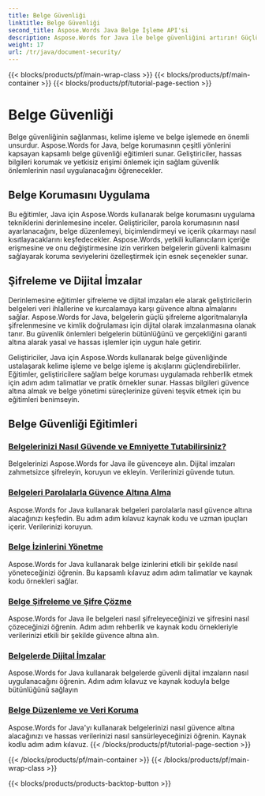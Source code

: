 ```yaml
---
title: Belge Güvenliği
linktitle: Belge Güvenliği
second_title: Aspose.Words Java Belge İşleme API'si
description: Aspose.Words for Java ile belge güvenliğini artırın! Güçlü veri güvenliği için koruma, şifreleme ve dijital imzaları uygulayın.
weight: 17
url: /tr/java/document-security/
---
```


{{< blocks/products/pf/main-wrap-class >}}
{{< blocks/products/pf/main-container >}}
{{< blocks/products/pf/tutorial-page-section >}}

# Belge Güvenliği


Belge güvenliğinin sağlanması, kelime işleme ve belge işlemede en önemli unsurdur. Aspose.Words for Java, belge korumasının çeşitli yönlerini kapsayan kapsamlı belge güvenliği eğitimleri sunar. Geliştiriciler, hassas bilgileri korumak ve yetkisiz erişimi önlemek için sağlam güvenlik önlemlerinin nasıl uygulanacağını öğrenecekler.

## Belge Korumasını Uygulama

Bu eğitimler, Java için Aspose.Words kullanarak belge korumasını uygulama tekniklerini derinlemesine inceler. Geliştiriciler, parola korumasının nasıl ayarlanacağını, belge düzenlemeyi, biçimlendirmeyi ve içerik çıkarmayı nasıl kısıtlayacaklarını keşfedecekler. Aspose.Words, yetkili kullanıcıların içeriğe erişmesine ve onu değiştirmesine izin verirken belgelerin güvenli kalmasını sağlayarak koruma seviyelerini özelleştirmek için esnek seçenekler sunar.

## Şifreleme ve Dijital İmzalar

Derinlemesine eğitimler şifreleme ve dijital imzaları ele alarak geliştiricilerin belgeleri veri ihlallerine ve kurcalamaya karşı güvence altına almalarını sağlar. Aspose.Words for Java, belgelerin güçlü şifreleme algoritmalarıyla şifrelenmesine ve kimlik doğrulaması için dijital olarak imzalanmasına olanak tanır. Bu güvenlik önlemleri belgelerin bütünlüğünü ve gerçekliğini garanti altına alarak yasal ve hassas işlemler için uygun hale getirir.

Geliştiriciler, Java için Aspose.Words kullanarak belge güvenliğinde ustalaşarak kelime işleme ve belge işleme iş akışlarını güçlendirebilirler. Eğitimler, geliştiricilere sağlam belge koruması uygulamada rehberlik etmek için adım adım talimatlar ve pratik örnekler sunar. Hassas bilgileri güvence altına almak ve belge yönetimi süreçlerinize güveni teşvik etmek için bu eğitimleri benimseyin.

## Belge Güvenliği Eğitimleri
### [Belgelerinizi Nasıl Güvende ve Emniyette Tutabilirsiniz?](./keep-documents-safe-secure/)
Belgelerinizi Aspose.Words for Java ile güvenceye alın. Dijital imzaları zahmetsizce şifreleyin, koruyun ve ekleyin. Verilerinizi güvende tutun.
### [Belgeleri Parolalarla Güvence Altına Alma](./securing-documents-passwords/)
Aspose.Words for Java kullanarak belgeleri parolalarla nasıl güvence altına alacağınızı keşfedin. Bu adım adım kılavuz kaynak kodu ve uzman ipuçları içerir. Verilerinizi koruyun.
### [Belge İzinlerini Yönetme](./managing-document-permissions/)
Aspose.Words for Java kullanarak belge izinlerini etkili bir şekilde nasıl yöneteceğinizi öğrenin. Bu kapsamlı kılavuz adım adım talimatlar ve kaynak kodu örnekleri sağlar.
### [Belge Şifreleme ve Şifre Çözme](./document-encryption-decryption/)
Aspose.Words for Java ile belgeleri nasıl şifreleyeceğinizi ve şifresini nasıl çözeceğinizi öğrenin. Adım adım rehberlik ve kaynak kodu örnekleriyle verilerinizi etkili bir şekilde güvence altına alın.
### [Belgelerde Dijital İmzalar](./digital-signatures-in-documents/)
Aspose.Words for Java kullanarak belgelerde güvenli dijital imzaların nasıl uygulanacağını öğrenin. Adım adım kılavuz ve kaynak koduyla belge bütünlüğünü sağlayın
### [Belge Düzenleme ve Veri Koruma](./document-redaction-data-protection/)
Aspose.Words for Java'yı kullanarak belgelerinizi nasıl güvence altına alacağınızı ve hassas verilerinizi nasıl sansürleyeceğinizi öğrenin. Kaynak kodlu adım adım kılavuz.
{{< /blocks/products/pf/tutorial-page-section >}}

{{< /blocks/products/pf/main-container >}}
{{< /blocks/products/pf/main-wrap-class >}}

{{< blocks/products/products-backtop-button >}}
